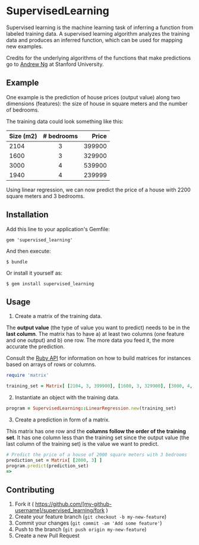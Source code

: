 # SupervisedLearning

Supervised learning is the machine learning task of inferring a function from labeled training data. A supervised learning algorithm analyzes the training data and produces an inferred function, which can be used for mapping new examples.

Credits for the underlying algorithms of the functions that make predictions go to [Andrew Ng](http://cs.stanford.edu/people/ang/) at Stanford University.

## Example

One example is the prediction of house prices (output value) along two dimensions (features): the size of house in square meters and the number of bedrooms.

The training data could look something like this:

| Size (m2)     | # bedrooms    | Price  |
| ------------- |:-------------:| ------:|
| 2104          | 3             | 399900 |
| 1600          | 3             | 329900 |
| 3000          | 4             | 539900 |
| 1940          | 4             | 239999 |

Using linear regression, we can now predict the price of a house with 2200 square meters and 3 bedrooms.

## Installation

Add this line to your application's Gemfile:

    gem 'supervised_learning'

And then execute:

    $ bundle

Or install it yourself as:

    $ gem install supervised_learning

## Usage

1. Create a matrix of the training data.

The **output value** (the type of value you want to predict) needs to be in the **last column**. The matrix has to have a) at least two columns (one feature and one output) and b) one row. The more data you feed it, the more accurate the prediction.

Consult the [Ruby API](http://www.ruby-doc.org/stdlib-2.1.2/libdoc/matrix/rdoc/Matrix.html) for information on how to build matrices for instances based on arrays of rows or columns.

```ruby
require 'matrix'

training_set = Matrix[ [2104, 3, 399900], [1600, 3, 329900], [3000, 4, 539900], [1940, 4, 239999] ]
```

2. Instantiate an object with the training data.

```ruby
program = SupervisedLearning::LinearRegression.new(training_set)
```

3. Create a prediction in form of a matrix. 

This matrix has one row and the **columns follow the order of the training set**. It has one column less than the training set since the output value (the last column of the training set) is the value we want to predict.

```ruby
# Predict the price of a house of 2000 square meters with 3 bedrooms
prediction_set = Matrix[ [2000, 3] ]
program.predict(prediction_set)
=> 
```

## Contributing

1. Fork it ( https://github.com/[my-github-username]/supervised_learning/fork )
2. Create your feature branch (`git checkout -b my-new-feature`)
3. Commit your changes (`git commit -am 'Add some feature'`)
4. Push to the branch (`git push origin my-new-feature`)
5. Create a new Pull Request
